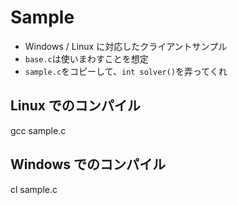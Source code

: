 # Sample

* Windows / Linux に対応したクライアントサンプル
* `base.c`は使いまわすことを想定
* `sample.c`をコピーして、`int solver()`を弄ってくれ

## Linux でのコンパイル

   gcc sample.c

## Windows でのコンパイル

   cl sample.c
